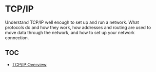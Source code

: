 # TCP/IP 

Understand TCP/IP well enough to set up and run a network. What protocols do and how they work, how addresses and routing are used to move data through the network, and how to set up your network connection.

## TOC

* [TCP/IP Overview](./overview)